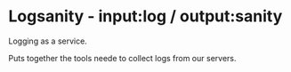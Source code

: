 Logsanity - input:log / output:sanity
=====================================

Logging as a service.

Puts together the tools neede to collect logs from our servers.

